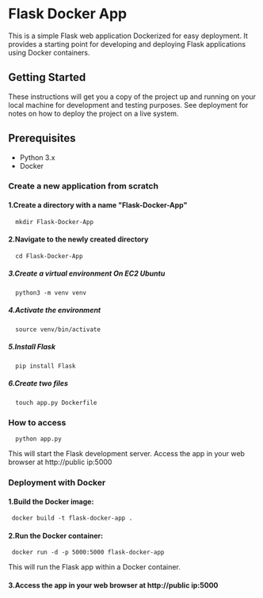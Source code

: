 # Flask Docker App
This is a simple Flask web application Dockerized for easy deployment. It provides a starting point for developing and deploying Flask applications using Docker containers.
## Getting Started
These instructions will get you a copy of the project up and running on your local machine for development and testing purposes. See deployment for notes on how to deploy the project on a live system.
## Prerequisites
 + Python 3.x
 + Docker

### Create a new application from scratch
#### 1.Create a directory with a name "Flask-Docker-App"
      mkdir Flask-Docker-App
      
#### 2.Navigate to the newly created directory
      cd Flask-Docker-App
##### 3.Create a virtual environment On EC2 Ubuntu
      python3 -m venv venv
##### 4.Activate the environment
      source venv/bin/activate
##### 5.Install Flask
      pip install Flask
##### 6.Create two files
      touch app.py Dockerfile
### How to access
      python app.py
This will start the Flask development server.
Access the app in your web browser at http://public ip:5000
### Deployment with Docker
#### 1.Build the Docker image:
     docker build -t flask-docker-app .
#### 2.Run the Docker container:
     docker run -d -p 5000:5000 flask-docker-app
This will run the Flask app within a Docker container.

#### 3.Access the app in your web browser at http://public ip:5000
